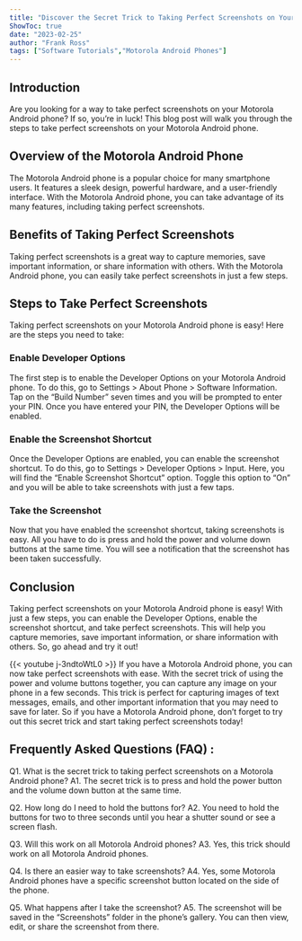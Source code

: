 ```yaml
---
title: "Discover the Secret Trick to Taking Perfect Screenshots on Your Motorola Android Phone!"
ShowToc: true 
date: "2023-02-25"
author: "Frank Ross" 
tags: ["Software Tutorials","Motorola Android Phones"]
---
```

## Introduction 
Are you looking for a way to take perfect screenshots on your Motorola Android phone? If so, you’re in luck! This blog post will walk you through the steps to take perfect screenshots on your Motorola Android phone. 

## Overview of the Motorola Android Phone
The Motorola Android phone is a popular choice for many smartphone users. It features a sleek design, powerful hardware, and a user-friendly interface. With the Motorola Android phone, you can take advantage of its many features, including taking perfect screenshots. 

## Benefits of Taking Perfect Screenshots
Taking perfect screenshots is a great way to capture memories, save important information, or share information with others. With the Motorola Android phone, you can easily take perfect screenshots in just a few steps. 

## Steps to Take Perfect Screenshots
Taking perfect screenshots on your Motorola Android phone is easy! Here are the steps you need to take: 

### Enable Developer Options
The first step is to enable the Developer Options on your Motorola Android phone. To do this, go to Settings > About Phone > Software Information. Tap on the “Build Number” seven times and you will be prompted to enter your PIN. Once you have entered your PIN, the Developer Options will be enabled. 

### Enable the Screenshot Shortcut
Once the Developer Options are enabled, you can enable the screenshot shortcut. To do this, go to Settings > Developer Options > Input. Here, you will find the “Enable Screenshot Shortcut” option. Toggle this option to “On” and you will be able to take screenshots with just a few taps. 

### Take the Screenshot
Now that you have enabled the screenshot shortcut, taking screenshots is easy. All you have to do is press and hold the power and volume down buttons at the same time. You will see a notification that the screenshot has been taken successfully. 

## Conclusion 
Taking perfect screenshots on your Motorola Android phone is easy! With just a few steps, you can enable the Developer Options, enable the screenshot shortcut, and take perfect screenshots. This will help you capture memories, save important information, or share information with others. So, go ahead and try it out!

{{< youtube j-3ndtoWtL0 >}} 
If you have a Motorola Android phone, you can now take perfect screenshots with ease. With the secret trick of using the power and volume buttons together, you can capture any image on your phone in a few seconds. This trick is perfect for capturing images of text messages, emails, and other important information that you may need to save for later. So if you have a Motorola Android phone, don’t forget to try out this secret trick and start taking perfect screenshots today!

## Frequently Asked Questions (FAQ) :
Q1. What is the secret trick to taking perfect screenshots on a Motorola Android phone?
A1. The secret trick is to press and hold the power button and the volume down button at the same time.

Q2. How long do I need to hold the buttons for?
A2. You need to hold the buttons for two to three seconds until you hear a shutter sound or see a screen flash.

Q3. Will this work on all Motorola Android phones?
A3. Yes, this trick should work on all Motorola Android phones.

Q4. Is there an easier way to take screenshots?
A4. Yes, some Motorola Android phones have a specific screenshot button located on the side of the phone.

Q5. What happens after I take the screenshot?
A5. The screenshot will be saved in the “Screenshots” folder in the phone’s gallery. You can then view, edit, or share the screenshot from there.


